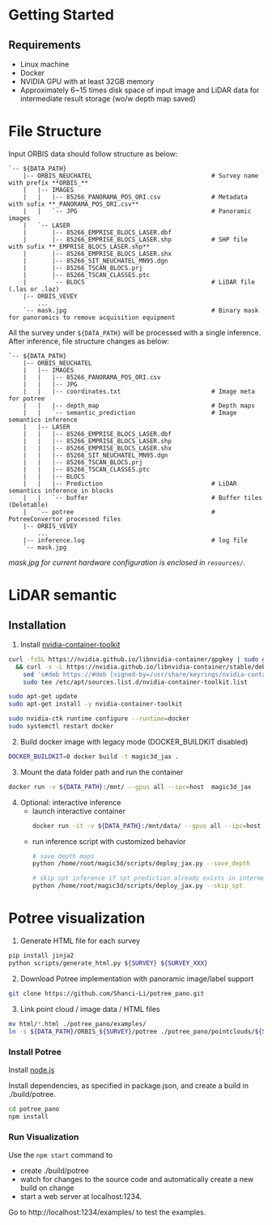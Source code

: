 # Getting Started

## Requirements

- Linux machine
- Docker 
- NVIDIA GPU with at least 32GB memory
- Approximately 6~15 times disk space of input image and LiDAR data for intermediate result storage (wo/w depth map saved)

# File Structure

Input ORBIS data should follow structure as below:

```
`-- ${DATA_PATH}
    |-- ORBIS_NEUCHATEL                                 # Survey name with prefix **ORBIS_**
    |   |-- IMAGES
    |   |   |-- 85266_PANORAMA_POS_ORI.csv              # Metadata with sufix **_PANORAMA_POS_ORI.csv**
    |   |   `-- JPG                                     # Panoramic images
    |   `-- LASER
    |       |-- 85266_EMPRISE_BLOCS_LASER.dbf
    |       |-- 85266_EMPRISE_BLOCS_LASER.shp           # SHP file with sufix **_EMPRISE_BLOCS_LASER.shp**
    |       |-- 85266_EMPRISE_BLOCS_LASER.shx
    |       |-- 85266_SIT_NEUCHATEL_MN95.dgn
    |       |-- 85266_TSCAN_BLOCS.prj
    |       |-- 85266_TSCAN_CLASSES.ptc
    |       `-- BLOCS                                   # LiDAR file (.las or .laz)
    |-- ORBIS_VEVEY
        ...
    `-- mask.jpg                                        # Binary mask for panoramics to remove acquisition equipment
```

All the survey under `${DATA_PATH}` will be processed with a single inference. After inference, file structure changes as below:

```
`-- ${DATA_PATH}
    |-- ORBIS_NEUCHATEL
    |   |-- IMAGES
    |   |   |-- 85266_PANORAMA_POS_ORI.csv
    |   |   |-- JPG
    |   |   |-- coordinates.txt                         # Image meta for potree
    |   |   |-- depth_map                               # Depth maps
    |   |   `-- semantic_prediction                     # Image semantics inference
    |   |-- LASER
    |   |   |-- 85266_EMPRISE_BLOCS_LASER.dbf
    |   |   |-- 85266_EMPRISE_BLOCS_LASER.shp
    |   |   |-- 85266_EMPRISE_BLOCS_LASER.shx
    |   |   |-- 85266_SIT_NEUCHATEL_MN95.dgn
    |   |   |-- 85266_TSCAN_BLOCS.prj
    |   |   |-- 85266_TSCAN_CLASSES.ptc
    |   |   |-- BLOCS
    |   |   |-- Prediction                              # LiDAR semantics inference in blocks
    |   |   `-- buffer                                  # Buffer tiles (Deletable)    
    |   `-- potree                                      # PotreeConvertor processed files
    |-- ORBIS_VEVEY
        ... 
    |-- inference.log                                   # log file 
    `-- mask.jpg
```
_mask.jpg for current hardware configuration is enclosed in `resources/`._


# LiDAR semantic 

## Installation 

1. Install [nvidia-container-toolkit](https://docs.nvidia.com/datacenter/cloud-native/container-toolkit/latest/install-guide.html)

```bash
curl -fsSL https://nvidia.github.io/libnvidia-container/gpgkey | sudo gpg --dearmor -o /usr/share/keyrings/nvidia-container-toolkit-keyring.gpg \
  && curl -s -L https://nvidia.github.io/libnvidia-container/stable/deb/nvidia-container-toolkit.list | \
    sed 's#deb https://#deb [signed-by=/usr/share/keyrings/nvidia-container-toolkit-keyring.gpg] https://#g' | \
    sudo tee /etc/apt/sources.list.d/nvidia-container-toolkit.list

sudo apt-get update
sudo apt-get install -y nvidia-container-toolkit

sudo nvidia-ctk runtime configure --runtime=docker
sudo systemctl restart docker
```

2. Build docker image with legacy mode (DOCKER_BUILDKIT disabled)

```bash
DOCKER_BUILDKIT=0 docker build -t magic3d_jax .
```

3. Mount the data folder path and run the container
```bash
docker run -v ${DATA_PATH}:/mnt/ --gpus all --ipc=host  magic3d_jax
```

4. Optional: interactive inference
    - launch interactive container
        ```bash
        docker run -it -v ${DATA_PATH}:/mnt/data/ --gpus all --ipc=host  magic3d_jax /bin/bash   
        ```
    - run inference script with customized behavior
        ```bash
        # save depth maps
        python /home/root/magic3d/scripts/deploy_jax.py --save_depth

        # skip spt inference if spt prediction already exists in intermediate buffered tiles 
        python /home/root/magic3d/scripts/deploy_jax.py --skip_spt
        ```

# Potree visualization


1. Generate HTML file for each survey 

```bash
pip install jinja2
python scripts/generate_html.py ${SURVEY} ${SURVEY_XXX}
```

2. Download Potree implementation with panoramic image/label support

```bash
git clone https://github.com/Shanci-Li/potree_pano.git
```

3. Link point cloud / image data / HTML files

```bash
mv html/*.html ./potree_pano/examples/
ln -s ${DATA_PATH}/ORBIS_${SURVEY}/potree ./potree_pano/pointclouds/${SURVEY}
```

### Install Potree

Install [node.js](http://nodejs.org/)

Install dependencies, as specified in package.json, and create a build in ./build/potree.

```bash
cd potree_pano
npm install
```

### Run Visualization

Use the `npm start` command to 

* create ./build/potree 
* watch for changes to the source code and automatically create a new build on change
* start a web server at localhost:1234. 

Go to http://localhost:1234/examples/ to test the examples.
